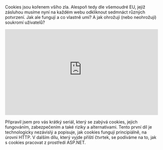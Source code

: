 <!-- dcterms:title = Cookies: Co jsou a jak fungují? -->
<!-- dcterms:abstract = Cookies jsou kořenem všího zla. Alespoň tedy dle všemoudré EU, jejíž zásluhou musíme nyní na každém webu odkliknout sedmnáct různých potvrzení. Jak ale fungují a co vlastně umí? A jak ohrožují (nebo neohrožují) soukromí uživatelů? -->
<!-- dcterms:creator = Michal Altair Valášek -->
<!-- x4w:pictureUrl = /perex-pictures/20220120-cookies-uvod.jpg -->
<!-- x4w:pictureWidth = 150 -->
<!-- x4w:pictureHeight = 150 -->
<!-- x4w:coverUrl = /cover-pictures/20220120-cookies-uvod.jpg -->
<!-- x4w:coverCredits = Ali Jouyandeh  via Unsplash.com -->
<!-- x4w:category = Z-TECH -->
<!-- x4w:category = IT -->
<!-- dcterms:dateAccepted = 2022-01-20 -->

Cookies jsou kořenem všího zla. Alespoň tedy dle všemoudré EU, jejíž zásluhou musíme nyní na každém webu odkliknout sedmnáct různých potvrzení. Jak ale fungují a co vlastně umí? A jak ohrožují (nebo neohrožují) soukromí uživatelů?

<div style="position:relative;padding-top:56.25%;">
  <iframe src="https://www.youtube-nocookie.com/embed/HxEtTXfGQyY" frameborder="0" allowfullscreen allow="accelerometer; autoplay; encrypted-media; gyroscope; picture-in-picture" style="position:absolute;top:0;left:0;width:100%;height:100%;"></iframe>
</div>

Připravil jsem pro vás krátký seriál, který se zabývá cookies, jejich fungováním, zabezpečením a také riziky a alternativami. Tento první díl je technologicky nezávislý a popisuje, jak cookies fungují principiálně, na úrovni HTTP. V dalším dílu, který vyjde příští čtvrtek, se podíváme na to, jak s cookies pracovat z prostředí ASP.NET.